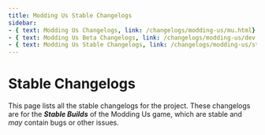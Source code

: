 ```yaml
---
title: Modding Us Stable Changelogs
sidebar:
- { text: Modding Us Changelogs, link: /changelogs/modding-us/mu.html}
- { text: Modding Us Beta Changelogs, link: /changelogs/modding-us/dev.html}
- { text: Modding Us Stable Changelogs, link: /changelogs/modding-us/stable.html}
---
```

# Stable Changelogs

This page lists all the stable changelogs for the project. These changelogs are for the ***Stable Builds*** of the Modding Us game, which are stable and *may* contain bugs or other issues.